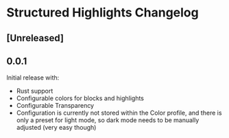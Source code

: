 <!-- Keep a Changelog guide -> https://keepachangelog.com -->

# Structured Highlights Changelog

## [Unreleased]

## 0.0.1

Initial release with:

- Rust support
- Configurable colors for blocks and highlights
- Configurable Transparency
- Configuration is currently not stored within the Color profile, and there is only a preset for light mode, so dark
  mode needs to be manually adjusted (very easy though)
